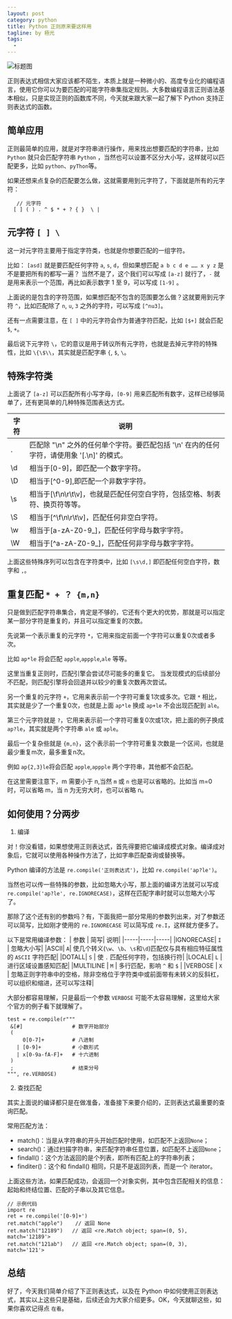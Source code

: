 ```yaml
---
layout: post
category: python
title: Python 正则原来要这样用
tagline: by 極光
tags:
  - 
---
```


![标题图](http://www.justdopython.com/assets/images/2021/06/python_re/1.png)

正则表达式相信大家应该都不陌生，本质上就是一种微小的、高度专业化的编程语言，使用它你可以为要匹配的可能字符串集指定规则。大多数编程语言正则语法基本相似，只是实现正则的函数库不同，今天就来跟大家一起了解下 Python 支持正则表达式的函数。

<!--more-->

## 简单应用

正则最简单的应用，就是对字符串进行操作，用来找出想要匹配的字符串，比如 `Python` 就只会匹配字符串 `Python` ，当然也可以设置不区分大小写，这样就可以匹配更多，比如 `python`、`pyThon`等。

如果还想来点复杂的匹配要怎么做，这就需要用到元字符了，下面就是所有的元字符：

```
   // 元字符
  [ ] ( ) . ^ $ * + ? { }  \ | 
```

## 元字符 `[ ] \`

这一对元字符主要用于指定字符类，也就是你想要匹配的一组字符。

比如： `[asd]` 就是要匹配任何字符 `a`, `s`, `d`，但如果想匹配 `a b c d e …… x y z` 是不是要把所有的都写一遍？ 当然不是了，这个我们可以写成 `[a-z]` 就行了，`-` 就是用来表示一个范围，再比如表示数字 1 至 9，可以写成 `[1-9]` 。

上面说的是包含的字符范围，如果想匹配不包含的范围要怎么做？这就要用到元字符 `^`，比如匹配除了 `n`, `u`, `3` 之外的字符，可以写成 `[^nu3]`。

还有一点需要注意，在 `[ ]` 中的元字符会作为普通字符匹配，比如 `[$+]` 就会匹配 `$`, `+`。

最后说下元字符 `\`，它的意议是用于转议所有元字符，也就是去掉元字符的特殊性，比如 `\{\$\\`，其实就是匹配字串 `{`, `$`, `\`。

## 特殊字符类

上面说了 `[a-z]` 可以匹配所有小写字母，`[0-9]` 用来匹配所有数字，这样已经够简单了，还有更简单的几种特殊范围表达方式。

|字符|说明|
|---|---|
|.|匹配除 "\n" 之外的任何单个字符。要匹配包括 '\n' 在内的任何字符，请使用象 '[.\n]' 的模式。|
|\d|相当于[0-9]，即匹配一个数字字符。|
|\D|相当于[^0-9],即匹配一个非数字字符。|
|\s|相当于[\f\n\r\t\v]，也就是匹配任何空白字符，包括空格、制表符、换页符等等。|
|\S|相当于[^\f\n\r\t\v]，匹配任何非空白字符。|
|\w|相当于[a-zA-Z0-9_]，匹配任何字母与数字字符。|
|\W|相当于[^a-zA-Z0-9_]，匹配任何非字母与数字字符。|

上面这些特殊序列可以包含在字符类中，比如 `[\s\d,]` 即匹配任何空白字符，数字和 `,`。

## 重复匹配 `* + ？ {m,n}`

只是做到匹配字符串集合，肯定是不够的，它还有个更大的优势，那就是可以指定某一部分字符是重复的，并且可以指定重复的次数。

先说第一个表示重复的元字符 `*`，它用来指定前面一个字符可以重复0次或者多次。

比如 `ap*le` 将会匹配 `apple`,`appple`,`ale` 等等。

这里当重复正则时，匹配引擎会尝试尽可能多的重复它。 当发现模式的后续部分不匹配，则匹配引擎将会回退并以较少的重复次数再次尝试。

另一个重复的元字符 `+`，它用来表示前一个字符可重复1次或多次。它跟 `*` 相比，其实就是少了一个重复0次，也就是上面 `ap*le` 换成 `ap+le` 不会出现匹配到 `ale`。

第三个元字符就是 `?`，它用来表示前一个字符可重复0次或1次，把上面的例子换成 `ap?le`，其实就是两个字符串 `ale` 或 `aple`。

最后一个复杂些就是 `{m,n}`，这个表示前一个字符可重复次数是一个区间，也就是最少重复m次，最多重复n次。

例如 `ap{2,3}le`将会匹配 `apple`,`appple` 两个字符串，其他都不会匹配。

在这里需要注意下，m 需要小于 n,当然 `m` 或 `n` 也是可以省略的。比如当 m=0 时，可以省略 m，当 n 为无穷大时，也可以省略 n。

## 如何使用？分两步

1. 编译

对！你没看错，如果想使用正则表达式，首先得要把它编译成模式对象。编译成对象后，它就可以使用各种操作方法了，比如字串匹配查询或替换等。

Python 编译的方法是 `re.compile('正则表达式')`，比如 `re.compile('ap?le')`。

当然也可以传一些特殊的参数，比如忽略大小写，那上面的编译方法就可以写成 `re.compile('ap?le', re.IGNORECASE)`，这样在匹配字串时就可以忽略大小写了。

那除了这个还有别的参数吗？有，下面我把一部分常用的参数列出来，对了参数还可以简写，比如刚才使用的 `re.IGNORECASE` 可以简写成 `re.I`，这样就方便多了。

以下是常用编译参数：
| 参数 | 简写| 说明|
|-----|-----|-----|
|IGNORECASE| `I` | 忽略大小写|
|ASCII|  `A`|  使几个转义(`\w`、`\b`、`\s`和`\d`)匹配仅与具有相应特征属性的 `ASCII` 字符匹配|
|DOTALL| `S` | 使 `.` 匹配任何字符，包括换行符|
|LOCALE| `L` | 进行区域设置感知匹配|
|MULTILINE | `M` | 多行匹配，影响 `^` 和 `$` |
|VERBOSE | `X` | 忽略正则字符串中的空格，除非空格位于字符类中或前面带有未转义的反斜杠，可以组织和缩进，还可以写注释|

大部分都容易理解，只是最后一个参数 `VERBOSE` 可能不太容易理解，这里给大家个官方的例子看下就理解了。

```
test = re.compile(r"""
 &[#]                # 数字开始部分
 (
     0[0-7]+         # 八进制
   | [0-9]+          # 小数形式
   | x[0-9a-fA-F]+   # 十六进制
 )
 ;                   # 结束分号
""", re.VERBOSE)
```

2. 查找匹配

其实上面说的编译都只是在做准备，准备接下来要介绍的，正则表达式最重要的查询匹配。

常用匹配方法：

- match()：当是从字符串的开头开始匹配时使用，如匹配不上返回`None`；
- search()：通过扫描字符串，来匹配字符串任意位置，如匹配不上返回`None`；
- findall()：这个方法返回的是个列表，即所有匹配上的字符串列表；
- finditer()：这个和 findall() 相同，只是不是返回列表，而是一个 iterator。

上面这些方法，如果匹配成功，会返回一个对象实例，其中包含匹配相关的信息：起始和终结位置、匹配的子串以及其它信息。

```
// 示例代码
import re
ret = re.compile('[0-9]+') 
ret.match("apple")    // 返回 None   
ret.match("12189")   // 返回 <re.Match object; span=(0, 5), match='12189'>
ret.match("121ab")   // 返回 <re.Match object; span=(0, 3), match='121'>

```

## 总结

好了，今天我们简单介绍了下正则表达式，以及在 Python 中如何使用正则表达式，其实以上这些只是基础，后续还会为大家介绍更多。OK，今天就聊这些，如果你喜欢记得点 `在看`。
